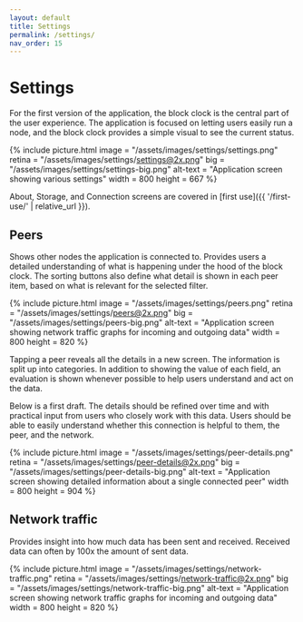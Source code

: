 ```yaml
---
layout: default
title: Settings
permalink: /settings/
nav_order: 15
---
```


# Settings

For the first version of the application, the block clock is the central part of the user experience. The application is focused on letting users easily run a node, and the block clock provides a simple visual to see the current status.

{% include picture.html
	image = "/assets/images/settings/settings.png"
	retina = "/assets/images/settings/settings@2x.png"
	big = "/assets/images/settings/settings-big.png"
	alt-text = "Application screen showing various settings"
	width = 800
	height = 667
%}

About, Storage, and Connection screens are covered in [first use]({{ '/first-use/' | relative_url }}).

## Peers

Shows other nodes the application is connected to. Provides users a detailed understanding of what is happening under the hood of the block clock. The sorting buttons also define what detail is shown in each peer item, based on what is relevant for the selected filter.

{% include picture.html
	image = "/assets/images/settings/peers.png"
	retina = "/assets/images/settings/peers@2x.png"
	big = "/assets/images/settings/peers-big.png"
	alt-text = "Application screen showing network traffic graphs for incoming and outgoing data"
	width = 800
	height = 820
%}

Tapping a peer reveals all the details in a new screen. The information is split up into categories. In addition to showing the value of each field, an evaluation is shown whenever possible to help users understand and act on the data.

Below is a first draft. The details should be refined over time and with practical input from users who closely work with this data. Users should be able to easily understand whether this connection is helpful to them, the peer, and the network.

{% include picture.html
	image = "/assets/images/settings/peer-details.png"
	retina = "/assets/images/settings/peer-details@2x.png"
	big = "/assets/images/settings/peer-details-big.png"
	alt-text = "Application screen showing detailed information about a single connected peer"
	width = 800
	height = 904
%}

## Network traffic

Provides insight into how much data has been sent and received. Received data can often by 100x the amount of sent data.

{% include picture.html
	image = "/assets/images/settings/network-traffic.png"
	retina = "/assets/images/settings/network-traffic@2x.png"
	big = "/assets/images/settings/network-traffic-big.png"
	alt-text = "Application screen showing network traffic graphs for incoming and outgoing data"
	width = 800
	height = 820
%}
